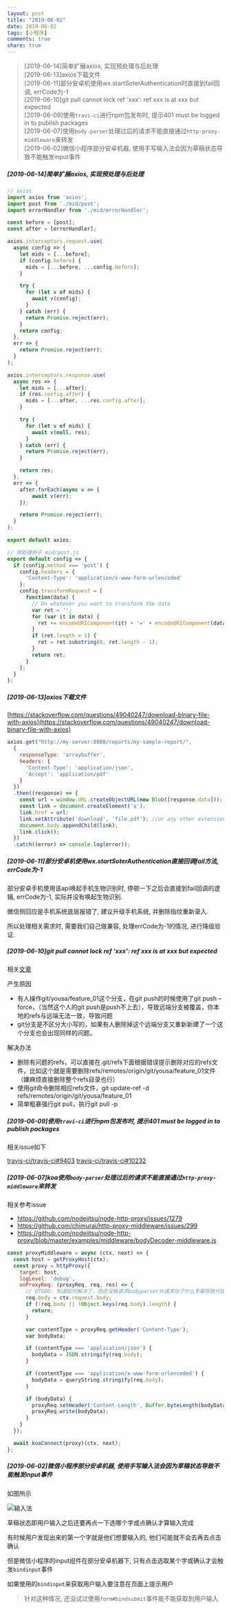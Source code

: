 ```yaml
---
layout: post
title: "2019-06-02"
date: 2019-06-02
tags: [小程序]
comments: true
share: true
---
```


> [2019-06-14]简单扩展axios, 实现预处理与后处理 <br>
> [2019-06-13]axios下载文件 <br>
> [2019-06-11]部分安卓机使用wx.startSoterAuthentication时直接到fail回调, errCode为-1 <br>
> [2019-06-10]git pull cannot lock ref 'xxx': ref xxx is at xxx but expected <br>
> [2019-06-09]使用`travi-ci`进行npm包发布时, 提示401 must be logged in to publish packages <br>
> [2019-06-07]使用`body-parser`处理过后的请求不能直接通过`http-proxy-middleware`来转发 <br>
> [2019-06-02]微信小程序部分安卓机器, 使用手写输入法会因为草稿状态导致不能触发input事件 <br>

##### [2019-06-14]简单扩展axios, 实现预处理与后处理

```js
// axios
import axios from 'axios';
import post from './mid/post';
import errorHandler from './mid/errorHandler';

const before = [post];
const after = [errorHandler];

axios.interceptors.request.use(
  async config => {
    let mids = [...before];
    if (config.before) {
      mids = [...before, ...config.before];
    }

    try {
      for (let v of mids) {
        await v(config);
      }
    } catch (err) {
      return Promise.reject(err);
    }
    return config;
  },
  err => {
    return Promise.reject(err);
  }
);

axios.interceptors.response.use(
  async res => {
    let mids = [...after];
    if (res.config.after) {
      mids = [...after, ...res.config.after];
    }

    try {
      for (let v of mids) {
        await v(null, res);
      }
    } catch (err) {
      return Promise.reject(err);
    }

    return res;
  },
  err => {
    after.forEach(async v => {
        await v(err);
    });

    return Promise.reject(err);
  }
);

export default axios;

// 预处理例子 mid/post.js
export default config => {
  if (config.method === 'post') {
    config.headers = {
      'Content-Type': 'application/x-www-form-urlencoded'
    };
    config.transformRequest = [
      function(data) {
        // Do whatever you want to transform the data
        var ret = '';
        for (var it in data) {
          ret += encodeURIComponent(it) + '=' + encodeURIComponent(data[it]) + '&';
        }
        if (ret.length > 1) {
          ret = ret.substring(0, ret.length - 1);
        }
        return ret;
      }
    ];
  }
};
```

##### [2019-06-13]axios下载文件

[https://stackoverflow.com/questions/49040247/download-binary-file-with-axios](https://stackoverflow.com/questions/49040247/download-binary-file-with-axios)

```js
axios.get("http://my-server:8080/reports/my-sample-report/",
  {
    responseType: 'arraybuffer',
    headers: {
      'Content-Type': 'application/json',
      'Accept': 'application/pdf'
    }
  })
  .then((response) => {
    const url = window.URL.createObjectURL(new Blob([response.data]));
    const link = document.createElement('a');
    link.href = url;
    link.setAttribute('download', 'file.pdf'); //or any other extension
    document.body.appendChild(link);
    link.click();
  })
  .catch((error) => console.log(error));
```

##### [2019-06-11]部分安卓机使用wx.startSoterAuthentication直接回调fail方法, errCode为-1

部分安卓手机使用该api唤起手机生物识别时, 停顿一下之后会直接到fail回调的逻辑, errCode为-1, 实际并没有唤起生物识别.

微信侧回应是手机系统底层报错了, 建议升级手机系统, 并删除指纹重新录入. 

所以处理相关需求时, 需要我们自己做兼容, 处理errCode为-1的情况, 进行降级验证.

##### [2019-06-10]git pull cannot lock ref 'xxx': ref xxx is at xxx but expected

相关[文章](https://blog.csdn.net/qq_15437667/article/details/52479792)

产生原因

- 有人操作git/yousa/feature_01这个分支，在git push的时候使用了git push –force，（当然这个人的git push是push不上去），导致远端分支被覆盖，你本地的refs与远端无法一致，导致问题
- git分支是不区分大小写的，如果有人删除掉这个远端分支又重新新建了一个这个分支也会出现同样的问题。

解决办法

- 删除有问题的refs，可以直接在.git/refs下面根据错误提示删除对应的refs文件，比如这个就是需要删除refs/remotes/origin/git/yousa/feature_01文件（嫌麻烦直接删除整个refs目录也行）
- 使用git命令删除相应refs文件，git update-ref -d refs/remotes/origin/git/yousa/feature_01
- 简单粗暴强行git pull，执行git pull -p

##### [2019-06-09]使用`travi-ci`进行npm包发布时, 提示401 must be logged in to publish packages

相关issue如下

[travis-ci/travis-ci#9403](https://github.com/travis-ci/travis-ci/issues/9403)
[travis-ci/travis-ci#10232](https://github.com/travis-ci/travis-ci/issues/10232)

##### [2019-06-07]koa使用`body-parser`处理过后的请求不能直接通过`http-proxy-middleware`来转发

相关参考issue

- https://github.com/nodejitsu/node-http-proxy/issues/1279
- https://github.com/chimurai/http-proxy-middleware/issues/299
- https://github.com/nodejitsu/node-http-proxy/blob/master/examples/middleware/bodyDecoder-middleware.js

```js
const proxyMiddleware = async (ctx, next) => {
  const host = getProxyHost(ctx);
  const proxy = httpProxy({
    target: host,
    logLevel: 'debug',
    onProxyReq: (proxyReq, req, res) => {
      // @TODO: 知道如何解决了，但还没搞请求bodyparser对请求动了什么手脚导致代理失败
      req.body = ctx.request.body;
      if (!req.body || !Object.keys(req.body).length) {
        return;
      }

      var contentType = proxyReq.getHeader('Content-Type');
      var bodyData;

      if (contentType === 'application/json') {
        bodyData = JSON.stringify(req.body);
      }

      if (contentType === 'application/x-www-form-urlencoded') {
        bodyData = queryString.stringify(req.body);
      }

      if (bodyData) {
        proxyReq.setHeader('Content-Length', Buffer.byteLength(bodyData));
        proxyReq.write(bodyData);
      }
    }
  });

  await koaConnect(proxy)(ctx, next);
};
```

##### [2019-06-02]微信小程序部分安卓机器, 使用手写输入法会因为草稿状态导致不能触发input事件

如图所示

![输入法](/images/2019-06/input.png "菜单 -> 调试 -> 安装调试附加器")

草稿状态即用户输入之后还要再点一下选哪个字或点确认才算输入完成

有时候用户发现出来的第一个字就是他们想要输入的, 他们可能就不会去再去点击确认

但是微信小程序的input组件在部分安卓机器下, 只有点击选取某个字或确认才会触发`bindinput`事件

如果使用的`bindinput`来获取用户输入要注意在页面上提示用户

> 针对这种情况, 还没试过使用`form#bindsubmit`事件能不能获取到用户输入
